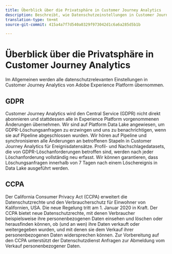 ```yaml
---
title: Überblick über die Privatsphäre in Customer Journey Analytics
description: Beschreibt, wie Datenschutzeinstellungen in Customer Journey Analytics funktionieren.
translation-type: tm+mt
source-git-commit: 415a4a7f7d540a0329f973042d1c6a6a285d5b1b

---
```



# Überblick über die Privatsphäre in Customer Journey Analytics

Im Allgemeinen werden alle datenschutzrelevanten Einstellungen in Customer Journey Analytics von Adobe Experience Platform übernommen.

## GDPR

Customer Journey Analytics wird den Central Service (GDPR) nicht direkt abonnieren und stattdessen alle in Experience Platform vorgenommenen Änderungen übernehmen. Wir sind auf Platform Data Lake angewiesen, um GDPR-Löschungsanfragen zu erzwingen und uns zu benachrichtigen, wenn sie auf Pipeline abgeschlossen wurden. Wir hören auf Pipeline und synchronisieren alle Änderungen an betroffenen Stapeln in Customer Journey Analytics für Ereignisdatensätze. Profil- und Nachschlagedatasets, die von GDPR-Löschanforderungen betroffen sind, werden nach jeder Löschanforderung vollständig neu erfasst. Wir können garantieren, dass Löschungsanfragen innerhalb von 7 Tagen nach einem Löschereignis in Data Lake ausgeführt werden.

## CCPA

Der California Consumer Privacy Act (CCPA) erweitert die Datenschutzrechte und den Verbraucherschutz für Einwohner von Kalifornien, USA. Die neue Regelung tritt am 1. Januar 2020 in Kraft.
Der CCPA bietet neue Datenschutzrechte, mit denen Verbraucher beispielsweise ihre personenbezogenen Daten einsehen und löschen oder herausfinden können, ob (und an wen) ihre Daten verkauft oder weitergegeben wurden, und mit denen sie dem Verkauf ihrer personenbezogenen Daten widersprechen können.
Zur Vorbereitung auf den CCPA unterstützt der Datenschutzdienst Anfragen zur Abmeldung vom Verkauf personenbezogener Daten.
